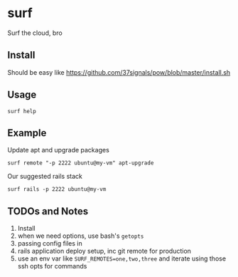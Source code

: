 # surf

Surf the cloud, bro

## Install

Should be easy like https://github.com/37signals/pow/blob/master/install.sh

## Usage

    surf help

## Example

Update apt and upgrade packages

    surf remote "-p 2222 ubuntu@my-vm" apt-upgrade

Our suggested rails stack

    surf rails -p 2222 ubuntu@my-vm

## TODOs and Notes

1. Install
2. when we need options, use bash's `getopts`
3. passing config files in
4. rails application deploy setup, inc git remote for production
5. use an env var like `SURF_REMOTES=one,two,three` and iterate using those ssh opts for commands

